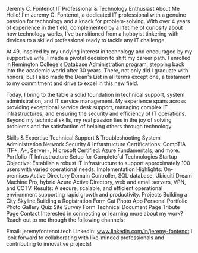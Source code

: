 Jeremy C. Fontenot
IT Professional & Technology Enthusiast
About Me
Hello! I'm Jeremy C. Fontenot, a dedicated IT professional with a genuine passion for technology and a knack for problem-solving. With over 4 years of experience in the field, complemented by a lifetime of curiosity about how technology works, I've transitioned from a hobbyist tinkering with devices to a skilled professional ready to tackle any IT challenge.

At 49, inspired by my undying interest in technology and encouraged by my supportive wife, I made a pivotal decision to shift my career path. I enrolled in Remington College's Database Administration program, stepping back into the academic world after 30 years. There, not only did I graduate with honors, but I also made the Dean's List in all terms except one, a testament to my commitment and drive to excel in this new field.

Today, I bring to the table a solid foundation in technical support, system administration, and IT service management. My experience spans across providing exceptional service desk support, managing complex IT infrastructures, and ensuring the security and efficiency of IT operations. Beyond my technical skills, my real passion lies in the joy of solving problems and the satisfaction of helping others through technology.

Skills & Expertise
Technical Support & Troubleshooting
System Administration
Network Security & Infrastructure
Certifications: CompTIA ITF+, A+, Server+, Microsoft Certified: Azure Fundamentals, and more.
Portfolio
IT Infrastructure Setup for Completeful Technologies Startup
Objective: Establish a robust IT infrastructure to support approximately 100 users with varied operational needs.
Implementation Highlights: On-premises Active Directory Domain Controller, SQL database, Ubiquiti Dream Machine Pro, hybrid Azure Active Directory, web and email servers, VPN, and CCTV.
Results: A secure, scalable, and efficient operational environment supporting rapid growth and productivity.
Projects
Building a City Skyline
Building a Registration Form
Cat Photo App
Personal Portfolio
Photo Gallery
Quiz Site
Survey Form
Technical Document Page
Tribute Page
Contact
Interested in connecting or learning more about my work? Reach out to me through the following channels:

Email: jeremyfontenot.tech
LinkedIn: www.linkedin.com/in/jeremy-fontenot
I look forward to collaborating with like-minded professionals and contributing to innovative projects!
